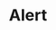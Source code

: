 ---
layout: pattern
categories: [patterns, alert]
title: Alert
type: [sub-nav-item]
permalink: /patterns/alert/
overview: Lorem ipsum dolor sit amet, consectetur adipiscing elit, sed do eiusmod tempor incididunt ut labore et dolore magna aliqua. Interdum velit euismod in pellentesque. 
description: |
    
usa-link: "https://designsystem.digital.gov/components/alert/"
specification: |
alert:
    title: Test alert
    content: Test alert content
    link: /
    linkText: see link
    type: success
    ### type options: warning, info, success, error
#spec:

### Paths to view design and code... 
## designimg: can be used to show an image of the design until a coded version can be created. The htmlpath & csspath should be located in the pattens folder. Read more about creating coded components in /docs/creating-patterns 
# designimg: 
htmlpath: patterns/alert/alert-jk.md
csspath: patterns/alert/index.scss
---